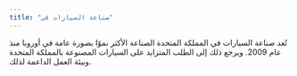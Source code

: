 ```yaml
---
title: "صناعة السيارات في"
---
```

تُعد صناعة السيارات في المملكة المتحدة الصناعة الأكثر نموًا بصورة عامة في أوروبا منذ عام 2009. ويرجع ذلك إلى الطلب المتزايد على السيارات المصنوعة بالمملكة المتحدة وبيئة العمل الداعمة لذلك.
